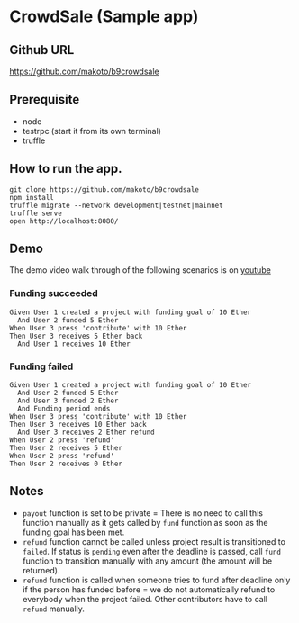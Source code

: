 # CrowdSale (Sample app)

## Github URL

https://github.com/makoto/b9crowdsale

## Prerequisite

- node
- testrpc (start it from its own terminal)
- truffle

## How to run the app.

```
git clone https://github.com/makoto/b9crowdsale
npm install
truffle migrate --network development|testnet|mainnet
truffle serve
open http://localhost:8080/
```

## Demo

The demo video walk through of the following scenarios is on [youtube](https://youtu.be/YjyruoSmpv4)

### Funding succeeded

```
Given User 1 created a project with funding goal of 10 Ether
  And User 2 funded 5 Ether
When User 3 press 'contribute' with 10 Ether
Then User 3 receives 5 Ether back
  And User 1 receives 10 Ether
```

### Funding failed

```
Given User 1 created a project with funding goal of 10 Ether
  And User 2 funded 5 Ether
  And User 3 funded 2 Ether
  And Funding period ends
When User 3 press 'contribute' with 10 Ether
Then User 3 receives 10 Ether back
  And User 3 receives 2 Ether refund
When User 2 press 'refund'
Then User 2 receives 5 Ether
When User 2 press 'refund'
Then User 2 receives 0 Ether
```

## Notes

- `payout` function is set to be private = There is no need to call this function manually as it gets called by `fund` function as soon as the funding goal has been met.
- `refund` function cannot be called unless project result is transitioned to `failed`. If status is `pending` even after the deadline is passed, call `fund` function to transition manually with any amount (the amount will be returned).
- `refund` function is called when someone tries to fund after deadline only if the person has funded before = we do not automatically refund to everybody when the project failed. Other contributors have to call `refund` manually.

